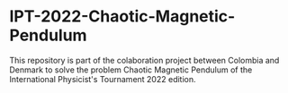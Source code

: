 # IPT-2022-Chaotic-Magnetic-Pendulum
This repository is part of the colaboration project between Colombia and Denmark to solve the problem Chaotic Magnetic Pendulum of the International Physicist's Tournament 2022 edition.
